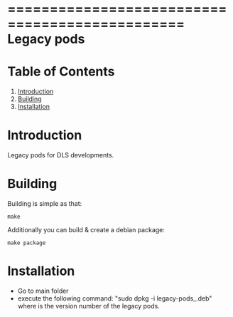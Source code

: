 ===============================================
Legacy pods 
===============================================

Table of Contents
===============================================
1. [Introduction](#introduction)
2. [Building](#building)
3. [Installation](#installation)

Introduction
===============================================
Legacy pods for DLS developments.

Building
===============================================
Building is simple as that:

    make

Additionally you can build & create a debian package:

    make package

Installation
===============================================
- Go to main folder
- execute the following command: "sudo dpkg -i legacy-pods_<VER>.deb" where <VER> is the version number of the legacy pods.

